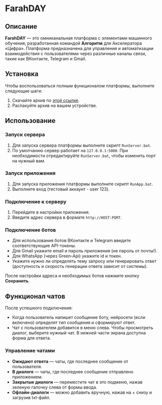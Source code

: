 # FarahDAY

## Описание
**FarahDAY** — это омниканальная платформа с элементами машинного обучения, разработанная командой **Алгоритм** для Акселератора «Цифра». Платформа предназначена для управления и автоматизации взаимодействия с пользователями через различные каналы связи, такие как ВКонтакте, Telegram и Gmail.

## Установка
Чтобы воспользоваться полным функционалом платформы, выполните следующие шаги:
1. Скачайте архив по [этой ссылке](https://drive.google.com/file/d/1x1RYfZZzabf9aXbf8bzX0c1qG-YlfONj).
2. Распакуйте архив на вашем устройстве.

## Использование
### Запуск сервера
1. Для запуска сервера платформы выполните скрипт `RunServer.bat`.
2. По умолчанию сервер работает на `127.0.0.1:5000`. При необходимости отредактируйте `RunServer.bat`, чтобы изменить порт на нужный вам.

### Запуск приложения
1. Для запуска приложения платформы выполните скрипт `RunApp.bat`.
2. Выполните вход (тестовый аккаунт - user 123).

### Подключение к серверу
1. Перейдите в настройки приложения.
2. Введите адрес сервера в формате `http://HOST:PORT`.

### Подключение ботов
- Для использования ботов ВКонтакте и Telegram введите соответствующие API-токены.
- Для Gmail укажите email и пароль приложения (не пароль от почты!).
- Для WhatsApp (через Green-Api) укажите id и токен.
- Укажите нужно ли определять тему запросу или генерировать ответ (доступность и скорость генерации ответа зависит от системы). 

После настройки адреса и необходимых ботов нажмите кнопку **Сохранить**.

## Функционал чатов
После успешного подключения:
- Когда пользователь напишет сообщение боту, нейросети (если включено) определят тип сообщения и сформируют ответ.
- Чат с пользователем добавится в меню слева. Чтобы просмотреть диалог, выберите нужный чат. В нижней части экрана доступна форма для ответа.

### Управление чатами
- **Ожидают ответа** — чаты, где последнее сообщение от пользователя.
- **В диалоге** — чаты, где последнее сообщение отправлено приложением.
- **Закрытые диалоги** — переместите чат в это подменю, нажав зеленую галочку слева от формы ввода.
- **Офлайн-диалоги** — можно добавить вручную, нажав на + снизу и загрузив txt-файл.
